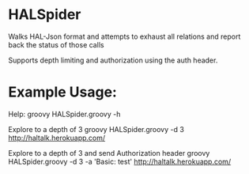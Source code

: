 HALSpider
=========

Walks HAL-Json format and attempts to exhaust all relations and report back the status of those calls

Supports depth limiting and authorization using the auth header.

Example Usage:
=========
Help:
groovy HALSpider.groovy -h

Explore to a depth of 3
groovy HALSpider.groovy -d 3 http://haltalk.herokuapp.com/

Explore to a depth of 3 and send Authorization header
groovy HALSpider.groovy -d 3 -a 'Basic: test' http://haltalk.herokuapp.com/
